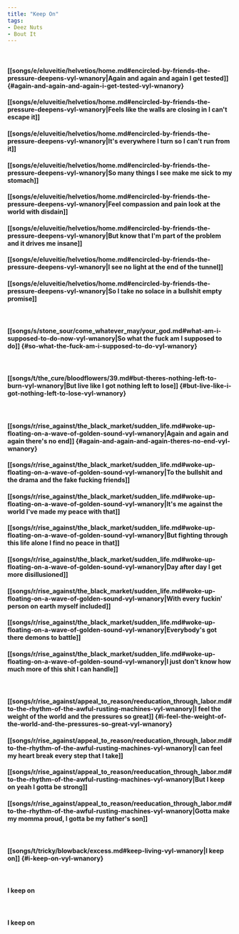 ```yaml
---
title: "Keep On"
tags:
- Deez Nuts
- Bout It
---
```

&nbsp;
#### [[songs/e/eluveitie/helvetios/home.md#encircled-by-friends-the-pressure-deepens-vyl-wnanory|Again and again and again I get tested]] {#again-and-again-and-again-i-get-tested-vyl-wnanory}
#### [[songs/e/eluveitie/helvetios/home.md#encircled-by-friends-the-pressure-deepens-vyl-wnanory|Feels like the walls are closing in I can't escape it]]
#### [[songs/e/eluveitie/helvetios/home.md#encircled-by-friends-the-pressure-deepens-vyl-wnanory|It's everywhere I turn so I can't run from it]]
#### [[songs/e/eluveitie/helvetios/home.md#encircled-by-friends-the-pressure-deepens-vyl-wnanory|So many things I see make me sick to my stomach]]
#### [[songs/e/eluveitie/helvetios/home.md#encircled-by-friends-the-pressure-deepens-vyl-wnanory|Feel compassion and pain look at the world with disdain]]
#### [[songs/e/eluveitie/helvetios/home.md#encircled-by-friends-the-pressure-deepens-vyl-wnanory|But know that I'm part of the problem and it drives me insane]]
#### [[songs/e/eluveitie/helvetios/home.md#encircled-by-friends-the-pressure-deepens-vyl-wnanory|I see no light at the end of the tunnel]]
#### [[songs/e/eluveitie/helvetios/home.md#encircled-by-friends-the-pressure-deepens-vyl-wnanory|So I take no solace in a bullshit empty promise]]
&nbsp;
#### [[songs/s/stone_sour/come_whatever_may/your_god.md#what-am-i-supposed-to-do-now-vyl-wnanory|So what the fuck am I supposed to do]] {#so-what-the-fuck-am-i-supposed-to-do-vyl-wnanory}
&nbsp;
#### [[songs/t/the_cure/bloodflowers/39.md#but-theres-nothing-left-to-burn-vyl-wnanory|But live like I got nothing left to lose]] {#but-live-like-i-got-nothing-left-to-lose-vyl-wnanory}
&nbsp;
#### [[songs/r/rise_against/the_black_market/sudden_life.md#woke-up-floating-on-a-wave-of-golden-sound-vyl-wnanory|Again and again and again there's no end]] {#again-and-again-and-again-theres-no-end-vyl-wnanory}
#### [[songs/r/rise_against/the_black_market/sudden_life.md#woke-up-floating-on-a-wave-of-golden-sound-vyl-wnanory|To the bullshit and the drama and the fake fucking friends]]
#### [[songs/r/rise_against/the_black_market/sudden_life.md#woke-up-floating-on-a-wave-of-golden-sound-vyl-wnanory|It's me against the world I've made my peace with that]]
#### [[songs/r/rise_against/the_black_market/sudden_life.md#woke-up-floating-on-a-wave-of-golden-sound-vyl-wnanory|But fighting through this life alone I find no peace in that]]
#### [[songs/r/rise_against/the_black_market/sudden_life.md#woke-up-floating-on-a-wave-of-golden-sound-vyl-wnanory|Day after day I get more disillusioned]]
#### [[songs/r/rise_against/the_black_market/sudden_life.md#woke-up-floating-on-a-wave-of-golden-sound-vyl-wnanory|With every fuckin' person on earth myself included]]
#### [[songs/r/rise_against/the_black_market/sudden_life.md#woke-up-floating-on-a-wave-of-golden-sound-vyl-wnanory|Everybody's got there demons to battle]]
#### [[songs/r/rise_against/the_black_market/sudden_life.md#woke-up-floating-on-a-wave-of-golden-sound-vyl-wnanory|I just don't know how much more of this shit I can handle]]
&nbsp;
#### [[songs/r/rise_against/appeal_to_reason/reeducation_through_labor.md#to-the-rhythm-of-the-awful-rusting-machines-vyl-wnanory|I feel the weight of the world and the pressures so great]] {#i-feel-the-weight-of-the-world-and-the-pressures-so-great-vyl-wnanory}
#### [[songs/r/rise_against/appeal_to_reason/reeducation_through_labor.md#to-the-rhythm-of-the-awful-rusting-machines-vyl-wnanory|I can feel my heart break every step that I take]]
#### [[songs/r/rise_against/appeal_to_reason/reeducation_through_labor.md#to-the-rhythm-of-the-awful-rusting-machines-vyl-wnanory|But I keep on yeah I gotta be strong]]
#### [[songs/r/rise_against/appeal_to_reason/reeducation_through_labor.md#to-the-rhythm-of-the-awful-rusting-machines-vyl-wnanory|Gotta make my momma proud, I gotta be my father's son]]
&nbsp;
#### [[songs/t/tricky/blowback/excess.md#keep-living-vyl-wnanory|I keep on]] {#i-keep-on-vyl-wnanory}
&nbsp;
#### I keep on
&nbsp;
#### I keep on
